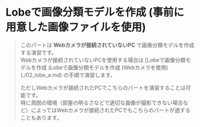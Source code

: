 # Lobeで画像分類モデルを作成 (事前に用意した画像ファイルを使用)

> このパートは **Webカメラが接続されていないPC** で画像分類モデルを作成する演習です。  
> Webカメラが接続されていないPCを使用する場合は [Lobeで画像分類モデルを作成 (Lobeで画像分類モデルを作成 (Webカメラを使用)(./02_lobe_a.md) の手順で演習します。  
>
> ただしWebカメラが接続されたPCでこちらのパートを演習することは可能です。  
> 特に周囲の環境（部屋の明るさなどで適切な画像が撮影できない場合など）によってはWebカメラが接続されたPCでもこちらのパートが適することもあります。


